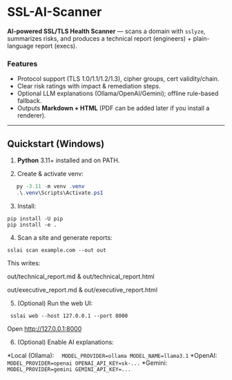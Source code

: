 # SSL-AI-Scanner

**AI-powered SSL/TLS Health Scanner** — scans a domain with `sslyze`, summarizes risks, and produces a technical report (engineers) + plain-language report (execs).

### Features
- Protocol support (TLS 1.0/1.1/1.2/1.3), cipher groups, cert validity/chain.
- Clear risk ratings with impact & remediation steps.
- Optional LLM explanations (Ollama/OpenAI/Gemini); offline rule-based fallback.
- Outputs **Markdown + HTML** (PDF can be added later if you install a renderer).

---

## Quickstart (Windows)

1. **Python** 3.11+ installed and on PATH.


2. Create & activate venv:
```powershell
   py -3.11 -m venv .venv
   .\.venv\Scripts\Activate.ps1 

```
3. Install:
```
pip install -U pip
pip install -e .

```

4. Scan a site and generate reports:

````
sslai scan example.com --out out

````

This writes:

out/technical_report.md & out/technical_report.html

out/executive_report.md & out/executive_report.html

5. (Optional) Run the web UI:

`` 
sslai web --host 127.0.0.1 --port 8000
``

Open http://127.0.0.1:8000

6. (Optional) Enable AI explanations:

  *Local (Ollama):
``  
MODEL_PROVIDER=ollama
MODEL_NAME=llama3.1
``
  *OpenAI:``  
MODEL_PROVIDER=openai
OPENAI_API_KEY=sk-...
``
  *Gemini:``  MODEL_PROVIDER=gemini
GEMINI_API_KEY=...
``